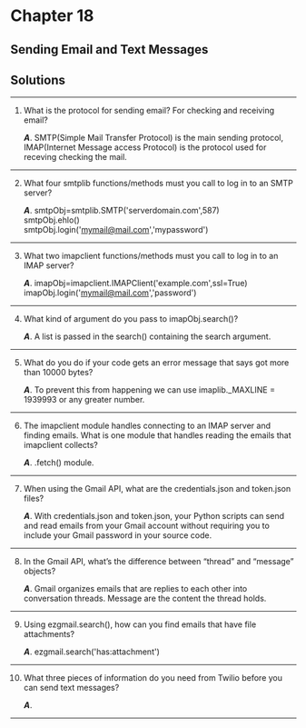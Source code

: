 
# Chapter 18

## Sending Email and Text Messages

## Solutions
-----
1. What is the protocol for sending email? For checking and receiving email?

    ***A***. SMTP(Simple Mail Transfer Protocol) is the main sending protocol, IMAP(Internet Message access Protocol) is the protocol used for receving checking the mail.
------

2. What four smtplib functions/methods must you call to log in to an SMTP server?

    ***A***. smtpObj=smtplib.SMTP('serverdomain.com',587)\
    smtpObj.ehlo()\
    smtpObj.login('mymail@mail.com','mypassword')

------

3. What two imapclient functions/methods must you call to log in to an IMAP server?

    ***A***. imapObj=imapclient.IMAPClient('example.com',ssl=True)
    imapObj.login('mymail@mail.com','password')
------

4. What kind of argument do you pass to imapObj.search()?

    ***A***. A list is passed in the search() containing the search argument.
------

5. What do you do if your code gets an error message that says got more than 10000 bytes?

    ***A***. To prevent this from happening we can use  imaplib._MAXLINE = 1939993 or any greater number. 
------

6. The imapclient module handles connecting to an IMAP server and finding emails. What is one module that handles reading the emails that imapclient collects?

    ***A***. .fetch() module.
------

7. When using the Gmail API, what are the credentials.json and token.json files?

    ***A***.  With credentials.json and token.json, your Python scripts can send and read emails from your Gmail account without requiring you to include your Gmail password in your source code.
------

8. In the Gmail API, what’s the difference between “thread” and “message” objects?

    ***A***. Gmail organizes emails that are replies to each other into conversation threads. Message are the content the thread holds.
------

9. Using ezgmail.search(), how can you find emails that have file attachments?

    ***A***. ezgmail.search('has:attachment')
------

10. What three pieces of information do you need from Twilio before you can send text messages?

    ***A***. 
------